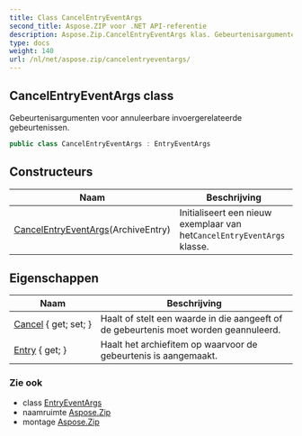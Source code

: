 ```yaml
---
title: Class CancelEntryEventArgs
second_title: Aspose.ZIP voor .NET API-referentie
description: Aspose.Zip.CancelEntryEventArgs klas. Gebeurtenisargumenten voor annuleerbare invoergerelateerde gebeurtenissen.
type: docs
weight: 140
url: /nl/net/aspose.zip/cancelentryeventargs/
---
```

## CancelEntryEventArgs class

Gebeurtenisargumenten voor annuleerbare invoergerelateerde gebeurtenissen.

```csharp
public class CancelEntryEventArgs : EntryEventArgs
```

## Constructeurs

| Naam | Beschrijving |
| --- | --- |
| [CancelEntryEventArgs](cancelentryeventargs/)(ArchiveEntry) | Initialiseert een nieuw exemplaar van het`CancelEntryEventArgs` klasse. |

## Eigenschappen

| Naam | Beschrijving |
| --- | --- |
| [Cancel](../../aspose.zip/cancelentryeventargs/cancel/) { get; set; } | Haalt of stelt een waarde in die aangeeft of de gebeurtenis moet worden geannuleerd. |
| [Entry](../../aspose.zip/entryeventargs/entry/) { get; } | Haalt het archiefitem op waarvoor de gebeurtenis is aangemaakt. |

### Zie ook

* class [EntryEventArgs](../entryeventargs/)
* naamruimte [Aspose.Zip](../../aspose.zip/)
* montage [Aspose.Zip](../../)


